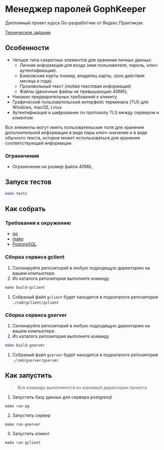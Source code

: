 # Менеджер паролей GophKeeper

Дипломный проект курса Go-разработчик от Яндекс.Практикум.

[Техническое задание](https://github.com/ArtemShalinFe/gophkeeper/blob/main/SPECIFICATION.md)

## Особенности

- Четыре типа секретных элементов для хранения личных данных:
  - Личная информация для входа (имя пользователя, пароль, ключ аутентификации).
  - Банковские карты (номер, владелец карты, срок действия месяца и года).
  - Произвольный текст (любая текстовая информация)
  - Файлы (двоичные файлы не превышающие 40Мб);
- Никаких предварительных требований к клиенту
- Графический пользовательский интерфейс терминала (TUI) для Windows, macOS, Linux
- Аутентификация и шифрование по протоколу TLS между сервером и клиентом.

Все элементы могут иметь пользовательские поля для хранения дополнительной информации в виде пары ключ-значение и в виде обычного текста, которое может использоваться для хранения соответствующей информации.

### Ограничения

- Ограничение на размер файла 40МБ;

## Запуск тестов

```sh
make tests
```

## Как собрать

### Требования к окружению

- [go](https://go.dev/doc/install)
- [make](https://www.gnu.org/software/make/manual/make.html)
- [PostgreSQL](https://www.postgresql.org)

### Сборка сервиса gclient

1. Склонируйте репозиторий в любую подходящую директорию на вашем компьютере.
1. Из каталога репозитория выполните команду

```sh
make build-gclient
```

1. Собраный файл `gclient` будет находится в подкаталоге репозитория `./cmd/gclient/gclient`

### Сборка сервиса gserver

1. Склонируйте репозиторий в любую подходящую директорию на вашем компьютере.
1. Из каталога репозитория выполните команду

```sh
make build-gserver
```

1. Собраный файл `gserver` будет находится в подкаталоге репозитория `./cmd/gserver/gserver`

## Как запустить

> Все команды выполняются из корневой директории проекта.

1. Запустить базу данных для сервера postgresql

```make
make run-pg
```

2. Запустить сервер

```make
make run-gserver
```

3. Запустить клиент

```make
make run-gclient
```
